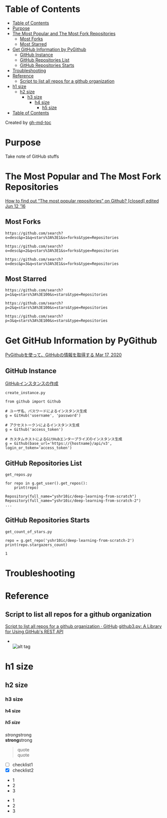 
Table of Contents
=================

   * [Table of Contents](#table-of-contents)
   * [Purpose](#purpose)
   * [The Most Popular and The Most Fork Repositories](#the-most-popular-and-the-most-fork-repositories)
      * [Most Forks](#most-forks)
      * [Most Starred](#most-starred)
   * [Get GitHub Information by PyGithub](#get-github-information-by-pygithub)
      * [GitHub Instance](#github-instance)
      * [GitHub Repositories List](#github-repositories-list)
      * [GitHub Repositories Starts](#github-repositories-starts)
   * [Troubleshooting](#troubleshooting)
   * [Reference](#reference)
      * [Script to list all repos for a github organization](#script-to-list-all-repos-for-a-github-organization)
   * [h1 size](#h1-size)
      * [h2 size](#h2-size)
         * [h3 size](#h3-size)
            * [h4 size](#h4-size)
               * [h5 size](#h5-size)
   * [Table of Contents](#table-of-contents-1)

Created by [gh-md-toc](https://github.com/ekalinin/github-markdown-toc)


# Purpose
Take note of GitHub stuffs

# The Most Popular and The Most Fork Repositories  
[How to find out “The most popular repositories” on Github? [closed] edited Jun 12 '16](https://stackoverflow.com/questions/19855552/how-to-find-out-the-most-popular-repositories-on-github)  

## Most Forks  
```
https://github.com/search?o=desc&p=1&q=stars%3A%3E1&s=forks&type=Repositories
```

```
https://github.com/search?o=desc&p=2&q=stars%3A%3E1&s=forks&type=Repositories
```

```
https://github.com/search?o=desc&p=3&q=stars%3A%3E1&s=forks&type=Repositories
```

## Most Starred  
```
https://github.com/search?p=1&q=stars%3A%3E100&s=stars&type=Repositories
```

```
https://github.com/search?p=2&q=stars%3A%3E100&s=stars&type=Repositories
```

```
https://github.com/search?p=3&q=stars%3A%3E100&s=stars&type=Repositories
```

# Get GitHub Information by PyGithub  
[PyGithubを使って、GitHubの情報を取得する Mar 17, 2020](https://qiita.com/yshr10ic/items/a416ba6fbea7637be552)  

## GitHub Instance  
[GitHubインスタンスの作成](https://qiita.com/yshr10ic/items/a416ba6fbea7637be552#github%E3%82%A4%E3%83%B3%E3%82%B9%E3%82%BF%E3%83%B3%E3%82%B9%E3%81%AE%E4%BD%9C%E6%88%90)  
```
create_instance.py

from github import Github

# ユーザ名、パスワードによるインスタンス生成
g = GitHub('username', 'password')

# アクセストークンによるインスタンス生成
g = Github('access_token')

# カスタムホストによるGitHubエンタープライズのインスタンス生成
g = Github(base_url='https://{hostname}/api/v3', login_or_token='access_token')
```

## GitHub Repositories List  
```
get_repos.py

for repo in g.get_user().get_repos():
    print(repo)

```

```
Repository(full_name="yshr10ic/deep-learning-from-scratch")
Repository(full_name="yshr10ic/deep-learning-from-scratch-2")
...
```

## GitHub Repositories Starts  
```
get_count_of_stars.py

repo = g.get_repo('yshr10ic/deep-learning-from-scratch-2')
print(repo.stargazers_count)
```

```
1
```


# Troubleshooting


# Reference

## Script to list all repos for a github organization  
[Script to list all repos for a github organization · GitHub](https://gist.github.com/ralphbean/5733076)
[github3.py: A Library for Using GitHub's REST API](https://github3py.readthedocs.io/en/master/)

* []()  
![alt tag]()  

# h1 size

## h2 size

### h3 size

#### h4 size

##### h5 size

*strong*strong  
**strong**strong  

> quote  
> quote

- [ ] checklist1
- [x] checklist2

* 1
* 2
* 3

- 1
- 2
- 3


